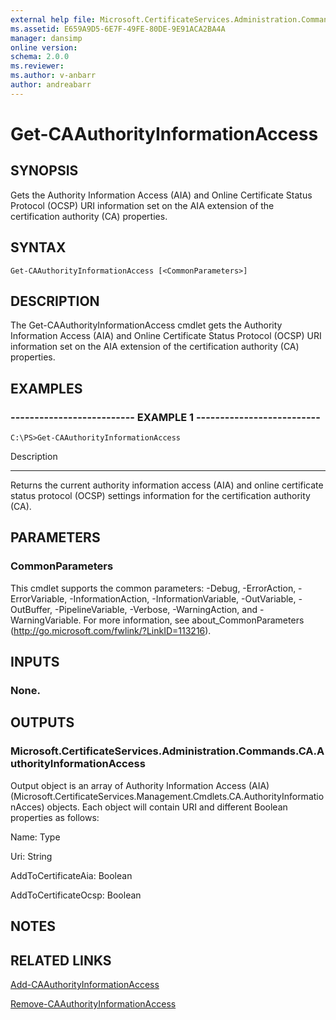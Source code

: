 ```yaml
---
external help file: Microsoft.CertificateServices.Administration.Commands.dll-Help.xml
ms.assetid: E659A9D5-6E7F-49FE-80DE-9E91ACA2BA4A
manager: dansimp
online version: 
schema: 2.0.0
ms.reviewer:
ms.author: v-anbarr
author: andreabarr
---
```


# Get-CAAuthorityInformationAccess

## SYNOPSIS
Gets the Authority Information Access (AIA) and Online Certificate Status Protocol (OCSP) URI information set on the AIA extension of the certification authority (CA) properties.

## SYNTAX

```
Get-CAAuthorityInformationAccess [<CommonParameters>]
```

## DESCRIPTION
The Get-CAAuthorityInformationAccess cmdlet gets the Authority Information Access (AIA) and Online Certificate Status Protocol (OCSP) URI information set on the AIA extension of the certification authority (CA) properties.

## EXAMPLES

### -------------------------- EXAMPLE 1 --------------------------
```
C:\PS>Get-CAAuthorityInformationAccess
```

Description

-----------

Returns the current authority information access (AIA) and online certificate status protocol (OCSP) settings information for the certification authority (CA).

## PARAMETERS

### CommonParameters
This cmdlet supports the common parameters: -Debug, -ErrorAction, -ErrorVariable, -InformationAction, -InformationVariable, -OutVariable, -OutBuffer, -PipelineVariable, -Verbose, -WarningAction, and -WarningVariable. For more information, see about_CommonParameters (http://go.microsoft.com/fwlink/?LinkID=113216).

## INPUTS

### None.

## OUTPUTS

### Microsoft.CertificateServices.Administration.Commands.CA.AuthorityInformationAccess
Output object is an array of Authority Information Access (AIA) (Microsoft.CertificateServices.Management.Cmdlets.CA.AuthorityInformationAcces) objects.
Each object will contain URI and different Boolean properties as follows:

Name: Type

Uri: String

AddToCertificateAia: Boolean

AddToCertificateOcsp: Boolean

## NOTES

## RELATED LINKS

[Add-CAAuthorityInformationAccess](./Add-CAAuthorityInformationAccess.md)

[Remove-CAAuthorityInformationAccess](./Remove-CAAuthorityInformationAccess.md)

